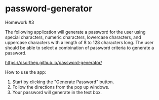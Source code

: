 # password-generator
Homework #3

The following application will generate a password for the user using special characters, numeric characters, lowercase characters, and uppercase characters with a length of 8 to 128 characters long. The user should be able to select a combination of password criteria to generate a password. 

https://dsorthep.github.io/password-generator/

How to use the app:
1. Start by clicking the "Generate Password" button.
2. Follow the directions from the pop up windows.
3. Your password will generate in the text box.